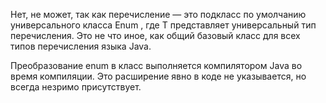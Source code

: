 
Нет, не может, так как перечисление — это подкласс по умолчанию универсального класса Enum <T>, где T представляет универсальный тип перечисления. Это не что иное, как общий базовый класс для всех типов перечисления языка Java.

Преобразование enum в класс выполняется компилятором Java во время компиляции. Это расширение явно в коде не указывается, но всегда незримо присутствует.